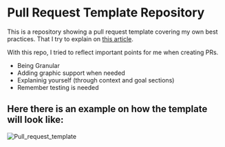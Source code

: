 # Pull Request Template Repository

This is a repository showing a pull request template covering my own best practices. That I try to explain on [this article](https://medium.com/@pabloadell/5-things-every-pull-request-should-be-little-thoughts-from-my-experience-14bdb01d827e).

With this repo, I tried to reflect important points for me when creating PRs.

- Being Granular
- Adding graphic support when needed
- Explaninig yourself (through context and goal sections)
- Remember testing is needed

## Here there is an example on how the template will look like:

![Pull_request_template](https://user-images.githubusercontent.com/75724798/149671004-ae90cac1-569e-455b-a6c1-fb94e973b9c9.png)
